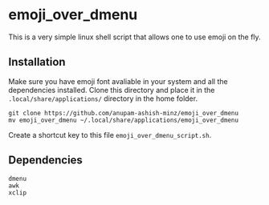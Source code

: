 # emoji_over_dmenu

This is a very simple linux shell script that allows one to use emoji on the fly.

## Installation 

Make sure you have emoji font avaliable in your system and all the dependencies installed.
Clone this directory and place it in the `.local/share/applications/` directory in the home folder.

``` 
git clone https://github.com/anupam-ashish-minz/emoji_over_dmenu 
mv emoji_over_dmenu ~/.local/share/applications/emoji_over_dmenu
```

Create a shortcut key to this file `emoji_over_dmenu_script.sh`.

## Dependencies

```
dmenu
awk
xclip
```
